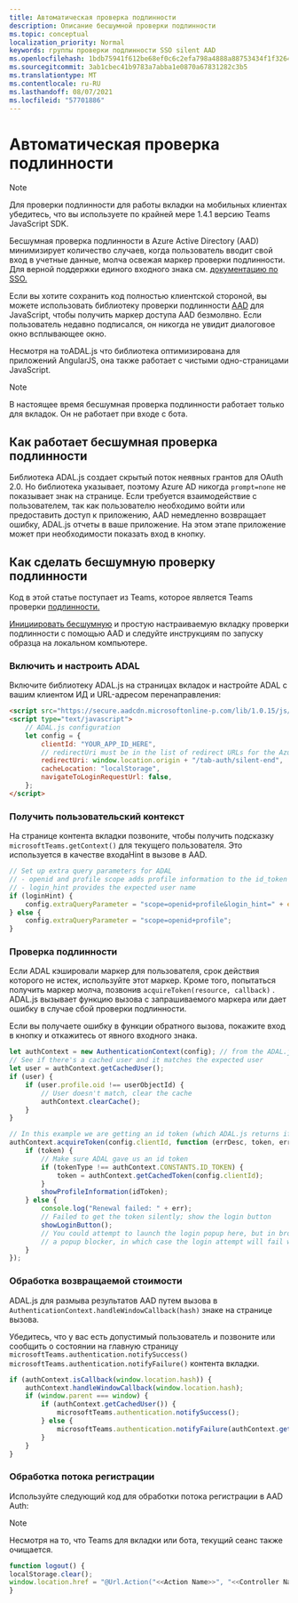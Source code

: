 ```yaml
---
title: Автоматическая проверка подлинности
description: Описание бесшумной проверки подлинности
ms.topic: conceptual
localization_priority: Normal
keywords: группы проверки подлинности SSO silent AAD
ms.openlocfilehash: 1bdb75941f612be68ef0c6c2efa798a4888a88753434f1f3264243a135decc14
ms.sourcegitcommit: 3ab1cbec41b9783a7abba1e0870a67831282c3b5
ms.translationtype: MT
ms.contentlocale: ru-RU
ms.lasthandoff: 08/07/2021
ms.locfileid: "57701886"
---
```

# <a name="silent-authentication"></a>Автоматическая проверка подлинности

> [!NOTE]
> Для проверки подлинности для работы вкладки на мобильных клиентах убедитесь, что вы используете по крайней мере 1.4.1 версию Teams JavaScript SDK.

Бесшумная проверка подлинности в Azure Active Directory (AAD) минимизирует количество случаев, когда пользователь вводит свой вход в учетные данные, молча освежая маркер проверки подлинности. Для верной поддержки единого входного знака см. [документацию по SSO.](~/tabs/how-to/authentication/auth-aad-sso.md)

Если вы хотите сохранить код полностью клиентской стороной, вы можете использовать библиотеку проверки подлинности [AAD](/azure/active-directory/develop/active-directory-authentication-libraries) для JavaScript, чтобы получить маркер доступа AAD безмолвно. Если пользователь недавно подписался, он никогда не увидит диалоговое окно всплывающее окно.

Несмотря на тоADAL.js что библиотека оптимизирована для приложений AngularJS, она также работает с чистыми одно-страницами JavaScript.

> [!NOTE]
> В настоящее время бесшумная проверка подлинности работает только для вкладок. Он не работает при входе с бота.

## <a name="how-silent-authentication-works"></a>Как работает бесшумная проверка подлинности

Библиотека ADAL.js создает скрытый поток неявных грантов для OAuth 2.0. Но библиотека указывает, поэтому Azure AD никогда `prompt=none` не показывает знак на странице. Если требуется взаимодействие с пользователем, так как пользователю необходимо войти или предоставить доступ к приложению, AAD немедленно возвращает ошибку, ADAL.js отчеты в ваше приложение. На этом этапе приложение может при необходимости показать вход в кнопку.

## <a name="how-to-do-silent-authentication"></a>Как сделать бесшумную проверку подлинности

Код в этой статье поступает из Teams, которое является Teams проверки [подлинности.](https://github.com/OfficeDev/Microsoft-Teams-Samples/blob/main/samples/app-auth/nodejs/src/views/tab/silent/silent.hbs)

[Инициировать бесшумную](https://github.com/OfficeDev/Microsoft-Teams-Samples/tree/main/samples/tab-channel-group-config-page-auth/csharp) и простую настраиваемую вкладку проверки подлинности с помощью AAD и следуйте инструкциям по запуску образца на локальном компьютере.

### <a name="include-and-configure-adal"></a>Включить и настроить ADAL

Включите библиотеку ADAL.js на страницах вкладок и настройте ADAL с вашим клиентом ИД и URL-адресом перенаправления:

```html
<script src="https://secure.aadcdn.microsoftonline-p.com/lib/1.0.15/js/adal.min.js" integrity="sha384-lIk8T3uMxKqXQVVfFbiw0K/Nq+kt1P3NtGt/pNexiDby2rKU6xnDY8p16gIwKqgI" crossorigin="anonymous"></script>
<script type="text/javascript">
    // ADAL.js configuration
    let config = {
        clientId: "YOUR_APP_ID_HERE",
        // redirectUri must be in the list of redirect URLs for the Azure AD app
        redirectUri: window.location.origin + "/tab-auth/silent-end",
        cacheLocation: "localStorage",
        navigateToLoginRequestUrl: false,
    };
</script>
```

### <a name="get-the-user-context"></a>Получить пользовательский контекст

На странице контента вкладки позвоните, чтобы получить подсказку `microsoftTeams.getContext()` для текущего пользователя. Это используется в качестве входаHint в вызове в AAD.

```javascript
// Set up extra query parameters for ADAL
// - openid and profile scope adds profile information to the id_token
// - login_hint provides the expected user name
if (loginHint) {
    config.extraQueryParameter = "scope=openid+profile&login_hint=" + encodeURIComponent(loginHint);
} else {
    config.extraQueryParameter = "scope=openid+profile";
}
```

### <a name="authenticate"></a>Проверка подлинности

Если ADAL кэшировали маркер для пользователя, срок действия которого не истек, используйте этот маркер. Кроме того, попытаться получить маркер молча, позвонив `acquireToken(resource, callback)` . ADAL.js вызывает функцию вызова с запрашиваемого маркера или дает ошибку в случае сбой проверки подлинности.

Если вы получаете ошибку в функции обратного вызова, покажите вход в кнопку и откажитесь от явного входного знака.

```javascript
let authContext = new AuthenticationContext(config); // from the ADAL.js library
// See if there's a cached user and it matches the expected user
let user = authContext.getCachedUser();
if (user) {
    if (user.profile.oid !== userObjectId) {
        // User doesn't match, clear the cache
        authContext.clearCache();
    }
}

// In this example we are getting an id token (which ADAL.js returns if we ask for resource = clientId)
authContext.acquireToken(config.clientId, function (errDesc, token, err, tokenType) {
    if (token) {
        // Make sure ADAL gave us an id token
        if (tokenType !== authContext.CONSTANTS.ID_TOKEN) {
            token = authContext.getCachedToken(config.clientId);
        }
        showProfileInformation(idToken);
    } else {
        console.log("Renewal failed: " + err);
        // Failed to get the token silently; show the login button
        showLoginButton();
        // You could attempt to launch the login popup here, but in browsers this could be blocked by
        // a popup blocker, in which case the login attempt will fail with the reason FailedToOpenWindow.
    }
});
```

### <a name="process-the-return-value"></a>Обработка возвращаемой стоимости

ADAL.js для размыва результатов AAD путем вызова в `AuthenticationContext.handleWindowCallback(hash)` знаке на странице вызова.

Убедитесь, что у вас есть допустимый пользователь и позвоните или сообщить о состоянии на главную страницу `microsoftTeams.authentication.notifySuccess()` `microsoftTeams.authentication.notifyFailure()` контента вкладки.

```javascript
if (authContext.isCallback(window.location.hash)) {
    authContext.handleWindowCallback(window.location.hash);
    if (window.parent === window) {
        if (authContext.getCachedUser()) {
            microsoftTeams.authentication.notifySuccess();
        } else {
            microsoftTeams.authentication.notifyFailure(authContext.getLoginError());
        }
    }
}
```

### <a name="handle-sign-out-flow"></a>Обработка потока регистрации

Используйте следующий код для обработки потока регистрации в AAD Auth:

> [!NOTE]
> Несмотря на то, что Teams для вкладки или бота, текущий сеанс также очищается.

```javascript
function logout() {
localStorage.clear();
window.location.href = "@Url.Action("<<Action Name>>", "<<Controller Name>>")";
}
```
